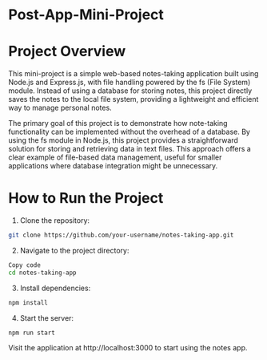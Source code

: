 # Post-App-Mini-Project

# Project Overview

This mini-project is a simple web-based notes-taking application built using Node.js and Express.js, with file handling powered by the fs (File System) module. Instead of using a database for storing notes, this project directly saves the notes to the local file system, providing a lightweight and efficient way to manage personal notes.

The primary goal of this project is to demonstrate how note-taking functionality can be implemented without the overhead of a database. By using the fs module in Node.js, this project provides a straightforward solution for storing and retrieving data in text files. This approach offers a clear example of file-based data management, useful for smaller applications where database integration might be unnecessary.

# How to Run the Project
1. Clone the repository:

```bash
git clone https://github.com/your-username/notes-taking-app.git
```

2. Navigate to the project directory:

```bash
Copy code
cd notes-taking-app
```

3. Install dependencies:

```bash
npm install
```

4. Start the server:

```bash
npm run start
```

Visit the application at http://localhost:3000 to start using the notes app.
